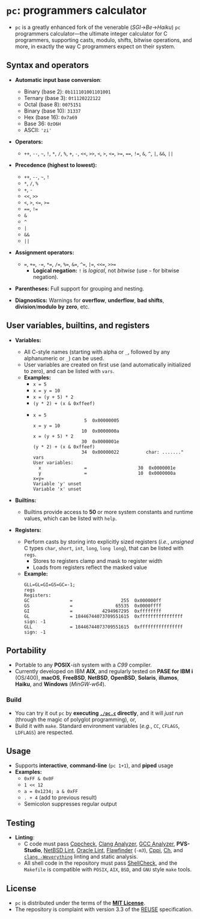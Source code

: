 <!-- vim: set nocp expandtab ft=markdown : -->
<!-- SPDX-License-Identifier: MIT -->
<!-- Copyright (c) 2025 Jeffrey H. Johnson -->
<!-- scspell-id: 498fb4ee-a43d-11f0-aae1-80ee73e9b8e7 -->
# `pc`: programmers calculator

* `pc` is a greatly enhanced fork of the venerable (*SGI*→*Be*→*Haiku*)
  `pc` programmers calculator—the ultimate integer calculator for C
  programmers, supporting casts, modulo, shifts, bitwise operations, and
  more, in exactly the way C programmers expect on their system.

## Syntax and operators

* **Automatic input base conversion**:
  * Binary (base 2): `0b111101001101001`
  * Ternary (base 3): `0t1120222122`
  * Octal (base 8): `0075151`
  * Binary (base 10): `31337`
  * Hex (base 16): `0x7a69`
  * Base 36: `0zO6H`
  * ASCII: `'zi'`

* **Operators:**
  * `++`, `--`, `~`, `!`, `*`, `/`, `%`, `+`, `-`, `<<`, `>>`, `<`, `>`,
    `<=`, `>=`, `==`, `!=`, `&`, `^`, `|`, `&&`, `||`

* **Precedence (highest to lowest):**
  * `++`, `--`, `~`, `!`
  * `*`, `/`, `%`
  * `+`, `-`
  * `<<`, `>>`
  * `<`, `>`, `<=`, `>=`
  * `==`, `!=`
  * `&`
  * `^`
  * `|`
  * `&&`
  * `||`

* **Assignment operators:**
  * `=`, `+=`, `-=`, `*=`, `/=`, `%=`, `&=`, `^=`, `|=`, `<<=`, `>>=`
    * **Logical negation:** `!` is *logical*, not *bitwise*
      (use `~` for bitwise negation).

* **Parentheses:** Full support for grouping and nesting.

* **Diagnostics:** Warnings for **overflow**, **underflow**,
  **bad shifts**, **division**/**modulo** **by** **zero**, etc.

## User variables, builtins, and registers

* **Variables:**
  * All C-style names (starting with alpha or `_`, followed by any
    alphanumeric or `_`) can be used.
  * User variables are created on first use
    (and automatically initialized to zero), and can be listed with `vars`.
  * **Examples:**
    * `x = 5`
    * `x = y = 10`
    * `x = (y + 5) * 2`
    * `(y * 2) + (x & 0xffeef)`
    * 
      ```
      x = 5
                         5  0x00000005
      x = y = 10
                        10  0x0000000a
      x = (y + 5) * 2
                        30  0x0000001e
      (y * 2) + (x & 0xffeef)
                        34  0x00000022          char: ......."
      vars
      User variables:
        x                =                   30  0x0000001e
        y                =                   10  0x0000000a
      x=y=
      Variable 'y' unset
      Variable 'x' unset
      ```

* **Builtins:**
  * Builtins provide access to **50** or more system constants and runtime
    values, which can be listed with `help`.

* **Registers:**
  * Perform casts by storing into explicitly sized registers
    (*i.e.*, *unsigned* C types `char`, `short`, `int`, `long`, `long long`),
    that can be listed with `regs`.
    * Stores to registers clamp and mask to register width
    * Loads from registers reflect the masked value
  * **Example:**
    ```
    GLL=GL=GI=GS=GC=-1;
    regs
    Registers:
    GC               =                  255  0x000000ff
    GS               =                65535  0x0000ffff
    GI               =           4294967295  0xffffffff
    GL               = 18446744073709551615  0xffffffffffffffff  sign: -1
    GLL              = 18446744073709551615  0xffffffffffffffff  sign: -1
    ```

## Portability

* Portable to any **POSIX**-*ish* system with a *C99* compiler.
* Currently developed on IBM **AIX**, and regularly tested on
  **PASE for IBM i** (OS/400), **macOS**, **FreeBSD**, **NetBSD**,
  **OpenBSD**, **Solaris**, **illumos**, **Haiku**, and
  **Windows** (*MinGW-w64*).

### Build

* You can try it out `pc` by **executing [`./pc.c`](pc.c) directly**,
  and it will *just run* (through the magic of polyglot programming), or,
* Build it with `make`.  Standard environment variables  (*e.g.*, `CC`,
  `CFLAGS`, `LDFLAGS`) are respected.

## Usage

* Supports **interactive**, **command-line** (`pc 1+1`), and **piped** usage
* **Examples:**
  * `0xFF & 0x0F`
  * `1 << 12`
  * `a = 0x1234; a & 0xFF`
  * `. + 4` (add to previous result)
  * Semicolon suppresses regular output

## Testing

* **Linting**:
  * C code must pass [Cppcheck](https://cppcheck.sourceforge.io/), [Clang Analyzer](https://clang-analyzer.llvm.org/), [GCC Analyzer](https://gcc.gnu.org/onlinedocs/gcc/Static-Analyzer-Options.html),
    **PVS-Studio**, [NetBSD Lint](https://man.netbsd.org/lint.1), [Oracle Lint](https://www.oracle.com/application-development/developerstudio/), [Flawfinder](https://dwheeler.com/flawfinder/) (*`-m3`*),
    [Cppi](https://www.gnu.org/software/cppi/), [Ch](https://www.softintegration.com/), and [`clang -Weverything`](.lint.sh) linting and static analysis.
  * All shell code in the repository must pass [ShellCheck](https://www.shellcheck.net/), and the
    `Makefile` is compatible with `POSIX`, `AIX`, `BSD`, and `GNU` style
    `make` tools.

## License

* `pc` is distributed under the terms of the [**MIT License**](LICENSE).
* The repository is complaint with version 3.3 of the [REUSE](https://reuse.software/) specification.
